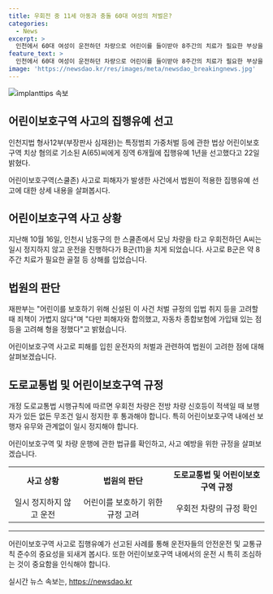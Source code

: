 ```yaml
---
title: 우회전 중 11세 아동과 충돌 60대 여성의 처벌은?
categories:
  - News
excerpt: >
  인천에서 60대 여성이 운전하던 차량으로 어린이를 들이받아 8주간의 치료가 필요한 부상을 입힌 사건에서, 법정에서 징역 6개월에 집행유예 1년을 선고받은 A씨의 사건이 화제다. 피해자와의 합의와 보험에 가입돼 있던 점 등을 고려해 경감된 형량에 대한 논란이 일었다. 도로교통법 시행규칙에 따르면 어린이보호구역 내 우회전 차량은 보행자 유무와 관계없이 일시 정지해야 하지만, 해당 사고 당시 이를 지키지 않았던 A씨의 죄책감을 놓칠 수 없다.
feature_text: >
  인천에서 60대 여성이 운전하던 차량으로 어린이를 들이받아 8주간의 치료가 필요한 부상을 입힌 사건에서, 법정에서 징역 6개월에 집행유예 1년을 선고받은 A씨의 사건이 화제다. 피해자와의 합의와 보험에 가입돼 있던 점 등을 고려해 경감된 형량에 대한 논란이 일었다. 도로교통법 시행규칙에 따르면 어린이보호구역 내 우회전 차량은 보행자 유무와 관계없이 일시 정지해야 하지만, 해당 사고 당시 이를 지키지 않았던 A씨의 죄책감을 놓칠 수 없다.
image: 'https://newsdao.kr/res/images/meta/newsdao_breakingnews.jpg'
---
```


<p><img src="https://newsdao.kr/res/images/meta/newsdao_breakingnews.jpg" alt="implanttips 속보" /></p>

<h2 data-ke-size="size26">어린이보호구역 사고의 집행유예 선고</h2>

<p data-ke-size="size16">인천지법 형사12부(부장판사 심재완)는 특정범죄 가중처벌 등에 관한 법상 어린이보호구역 치상 혐의로 기소된 A(65)씨에게 징역 6개월에 집행유예 1년을 선고했다고 22일 밝혔다.</p>

<p data-ke-size="size16">어린이보호구역(스쿨존) 사고로 피해자가 발생한 사건에서 법원이 적용한 집행유예 선고에 대한 상세 내용을 살펴봅시다.</p>

<h2 data-ke-size="size24">어린이보호구역 사고 상황</h2>

<p data-ke-size="size16">지난해 10월 16일, 인천시 남동구의 한 스쿨존에서 모닝 차량을 타고 우회전하던 A씨는 일시 정지하지 않고 운전을 진행하다가 B군(11)을 치게 되었습니다. 사고로 B군은 약 8주간 치료가 필요한 골절 등 상해를 입었습니다.</p>

<h2 data-ke-size="size24">법원의 판단</h2>

<p data-ke-size="size16">재판부는 "어린이를 보호하기 위해 신설된 이 사건 처벌 규정의 입법 취지 등을 고려할 때 죄책이 가볍지 않다"며 "다만 피해자와 합의했고, 자동차 종합보험에 가입돼 있는 점 등을 고려해 형을 정했다"고 밝혔습니다.</p>

<p data-ke-size="size16">어린이보호구역 사고로 피해를 입힌 운전자의 처벌과 관련하여 법원이 고려한 점에 대해 살펴보겠습니다.</p>

<h2 data-ke-size="size24">도로교통법 및 어린이보호구역 규정</h2>

<p data-ke-size="size16">개정 도로교통법 시행규칙에 따르면 우회전 차량은 전방 차량 신호등이 적색일 때 보행자가 있든 없든 무조건 일시 정지한 후 통과해야 합니다. 특히 어린이보호구역 내에선 보행자 유무와 관계없이 일시 정지해야 합니다.</p>

<p data-ke-size="size16">어린이보호구역 및 차량 운행에 관한 법규를 확인하고, 사고 예방을 위한 규정을 살펴보겠습니다.</p>

<table>
  <tr>
    <td style="text-align: center; height: 17px;"><b>사고 상황</b></td>
    <td style="text-align: center; height: 17px;"><b>법원의 판단</b></td>
    <td style="text-align: center; height: 17px;"><b>도로교통법 및 어린이보호구역 규정</b></td>
  </tr>
  <tr>
    <td style="text-align: center; height: 17px;">일시 정지하지 않고 운전</td>
    <td style="text-align: center; height: 17px;">어린이를 보호하기 위한 규정 고려</td>
    <td style="text-align: center; height: 17px;">우회전 차량의 규정 확인</td>
  </tr>
</table>

<hr>

<p data-ke-size="size16">어린이보호구역 사고로 집행유예가 선고된 사례를 통해 운전자들의 안전운전 및 교통규칙 준수의 중요성을 되새겨 봅시다. 또한 어린이보호구역 내에서의 운전 시 특히 조심하는 것이 중요함을 인식해야 합니다.</p>
실시간 뉴스 속보는, <a href="https://newsdao.kr" rel="dofollow">https://newsdao.kr</a>


